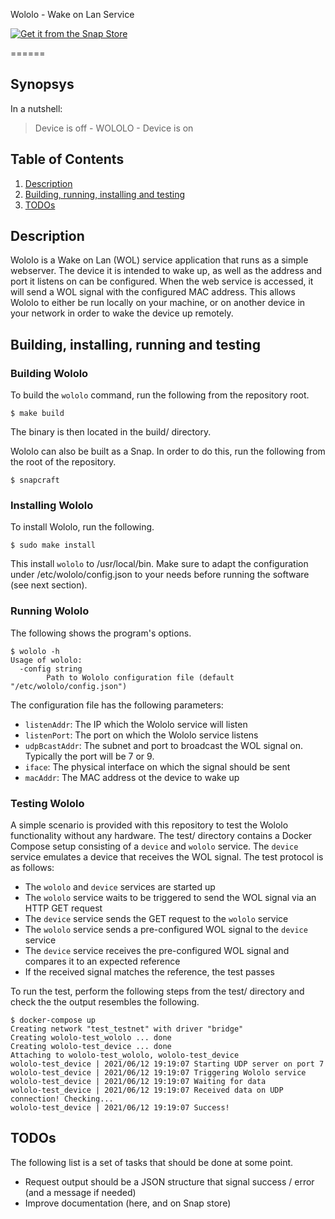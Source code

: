 Wololo - Wake on Lan Service

[![Get it from the Snap Store](https://snapcraft.io/static/images/badges/en/snap-store-black.svg)](https://snapcraft.io/wololo)

======
## Synopsys

In a nutshell:
> Device is off - WOLOLO - Device is on

## Table of Contents

1. [Description](#description)
2. [Building, running, installing and testing](#build-install-run-test)
3. [TODOs](#todos)

## Description <a name="description"></a>

Wololo is a Wake on Lan (WOL) service application that runs as a simple webserver. The device it is intended to wake up, as well as the address and port it listens on can be configured. When the web service is accessed, it will send a WOL signal with the configured MAC address. This allows Wololo to either be run locally on your machine, or on another device in your network in order to wake the device up remotely.

## Building, installing, running and testing <a name="build-install-run-test"></a>

### Building Wololo

To build the `wololo` command, run the following from the repository root.
```
$ make build
```
The binary is then located in the build/ directory.

Wololo can also be built as a Snap. In order to do this, run the following from the root of the repository.
```
$ snapcraft
```

### Installing Wololo

To install Wololo, run the following.
```
$ sudo make install
```

This install `wololo` to /usr/local/bin.
Make sure to adapt the configuration under /etc/wololo/config.json to your needs before running the software (see next section). 

### Running Wololo

The following shows the program's options.
```
$ wololo -h
Usage of wololo:
  -config string
        Path to Wololo configuration file (default "/etc/wololo/config.json")
```

The configuration file has the following parameters:
* `listenAddr`: The IP which the Wololo service will listen
* `listenPort`: The port on which the Wololo service listens
* `udpBcastAddr`: The subnet and port to broadcast the WOL signal on. Typically the port will be 7 or 9.
* `iface`: The physical interface on which the signal should be sent
* `macAddr`: The MAC address ot the device to wake up

### Testing Wololo

A simple scenario is provided with this repository to test the Wololo functionality without any hardware.
The test/ directory contains a Docker Compose setup consisting of a `device` and `wololo` service.
The `device` service emulates a device that receives the WOL signal.
The test protocol is as follows:
* The `wololo` and `device` services are started up
* The `wololo` service waits to be triggered to send the WOL signal via an HTTP GET request
* The `device` service sends the GET request to the `wololo` service
* The `wololo` service sends a pre-configured WOL signal to the `device` service
* The `device` service receives the pre-configured WOL signal and compares it to an expected reference
* If the received signal matches the reference, the test passes

To run the test, perform the following steps from the test/ directory and check the the output resembles the following.
```
$ docker-compose up
Creating network "test_testnet" with driver "bridge"
Creating wololo-test_wololo ... done
Creating wololo-test_device ... done
Attaching to wololo-test_wololo, wololo-test_device
wololo-test_device | 2021/06/12 19:19:07 Starting UDP server on port 7
wololo-test_device | 2021/06/12 19:19:07 Triggering Wololo service
wololo-test_device | 2021/06/12 19:19:07 Waiting for data
wololo-test_device | 2021/06/12 19:19:07 Received data on UDP connection! Checking...
wololo-test_device | 2021/06/12 19:19:07 Success!
```

## TODOs <a name="todos"></a>

The following list is a set of tasks that should be done at some point.
* Request output should be a JSON structure that signal success / error (and a message if needed)
* Improve documentation (here, and on Snap store)
